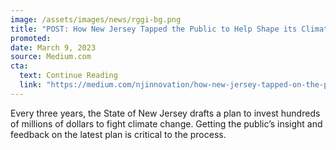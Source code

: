 ```yaml
---
image: /assets/images/news/rggi-bg.png
title: "POST: How New Jersey Tapped the Public to Help Shape its Climate Future"
promoted: 
date: March 9, 2023
source: Medium.com
cta:
  text: Continue Reading
  link: "https://medium.com/njinnovation/how-new-jersey-tapped-on-the-public-to-help-shape-its-climate-future-7439f0d0bfd9"
---
```


Every three years, the State of New Jersey drafts a plan to invest hundreds of millions of dollars to fight climate change. Getting the public’s insight and feedback on the latest plan is critical to the process.
